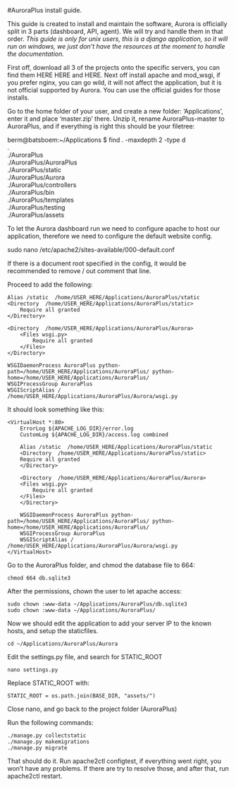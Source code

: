 #AuroraPlus install guide.

This guide is created to install and maintain the software, Aurora is officially split in 3 parts (dashboard, API, agent). We will try and handle them in that order. *This guide is only for unix users, this is a django application, so it will run on windows, we just don’t  have the resources at the moment to handle the documentation.*

First off, download all 3 of the projects onto the specific servers, you can find them HERE HERE and HERE. Next off install apache and mod_wsgi, if you prefer nginx, you can go wild, it will not affect the application, but it is not official supported by Aurora. You can use the official guides for those installs.

Go to the home folder of your user, and create a new folder: ‘Applications’, enter it and place ‘master.zip’ there. Unzip it, rename AuroraPlus-master to AuroraPlus, and if everything is right this should be your filetree:

berm@batsboem:~/Applications $ find . -maxdepth 2 -type d <br />
. <br />
./AuroraPlus <br />
./AuroraPlus/AuroraPlus <br />
./AuroraPlus/static <br />
./AuroraPlus/Aurora <br />
./AuroraPlus/controllers <br />
./AuroraPlus/bin <br />
./AuroraPlus/templates <br />
./AuroraPlus/testing <br />
./AuroraPlus/assets <br />

To let the Aurora dashboard run we need to configure apache to host our application, therefore we need to configure the default website config. 

  sudo nano /etc/apache2/sites-available/000-default.conf

If there is a document root specified in the config, it would be recommended to remove / out comment that line.

Proceed to add the following:

    Alias /static  /home/USER_HERE/Applications/AuroraPlus/static
    <Directory  /home/USER_HERE/Applications/AuroraPlus/static>
        Require all granted
    </Directory>

    <Directory  /home/USER_HERE/Applications/AuroraPlus/Aurora>
        <Files wsgi.py>
            Require all granted
        </Files>
    </Directory>

    WSGIDaemonProcess AuroraPlus python-path=/home/USER_HERE/Applications/AuroraPlus/ python-home=/home/USER_HERE/Applications/AuroraPlus/
    WSGIProcessGroup AuroraPlus
    WSGIScriptAlias / /home/USER_HERE/Applications/AuroraPlus/Aurora/wsgi.py

It should look something like this:

	<VirtualHost *:80>
		ErrorLog ${APACHE_LOG_DIR}/error.log
		CustomLog ${APACHE_LOG_DIR}/access.log combined

	    Alias /static  /home/USER_HERE/Applications/AuroraPlus/static
	    <Directory  /home/USER_HERE/Applications/AuroraPlus/static>
		Require all granted
	    </Directory>

	    <Directory  /home/USER_HERE/Applications/AuroraPlus/Aurora>
		<Files wsgi.py>
		    Require all granted
		</Files>
	    </Directory>

	    WSGIDaemonProcess AuroraPlus python-path=/home/USER_HERE/Applications/AuroraPlus/ python-home=/home/USER_HERE/Applications/AuroraPlus/
	    WSGIProcessGroup AuroraPlus
	    WSGIScriptAlias / /home/USER_HERE/Applications/AuroraPlus/Aurora/wsgi.py
	</VirtualHost>

Go to the AuroraPlus folder, and chmod the database file to 664:

	chmod 664 db.sqlite3
After the permissions, chown the user to let  apache access:

	sudo chown :www-data ~/Applications/AuroraPlus/db.sqlite3
	sudo chown :www-data ~/Applications/AuroraPlus/

Now we should edit the application to add your server IP to the known hosts, and setup the staticfiles.

	cd ~/Applications/AuroraPlus/Aurora



Edit the settings.py file, and search for STATIC_ROOT

	nano settings.py 
Replace STATIC_ROOT with:

	STATIC_ROOT = os.path.join(BASE_DIR, "assets/")

Close nano, and go back to the project folder (AuroraPlus) 

Run the following commands:

	./manage.py collectstatic
	./manage.py makemigrations
	./manage.py migrate
	
That should do it. Run apache2ctl configtest, if everything went right, you won’t have any problems. If there are try to resolve those, and after that, run apache2ctl restart.


